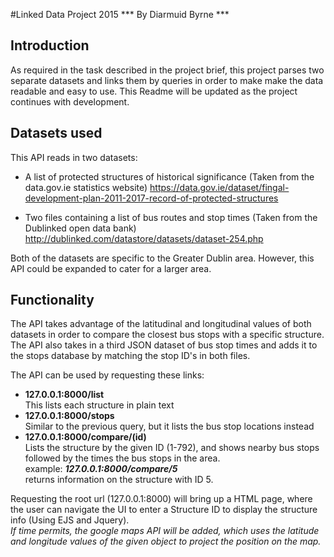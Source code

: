 #Linked Data Project 2015
*** By Diarmuid Byrne ***

## Introduction
As required in the task described in the project brief, this project parses two separate datasets and links them by queries in order to make
make the data readable and easy to use. This Readme will be updated as the project continues with development.

## Datasets used
This API reads in two datasets:
- A list of protected structures of historical significance (Taken from the data.gov.ie statistics website)
https://data.gov.ie/dataset/fingal-development-plan-2011-2017-record-of-protected-structures

- Two files containing a list of bus routes and stop times (Taken from the Dublinked open data bank)
http://dublinked.com/datastore/datasets/dataset-254.php

Both of the datasets are specific to the Greater Dublin area. However, this API could be expanded to cater for a larger area. 

## Functionality
The API takes advantage of the latitudinal and longitudinal values of both datasets in order to compare the closest bus stops with a specific structure. The API also takes in a third JSON dataset of bus stop times and adds it to the stops database by matching the stop ID's in both files. 

The API can be used by requesting these links:
 - <b>127.0.0.1:8000/list</b>
</br>This lists each structure in plain text
 - <b>127.0.0.1:8000/stops</b>
</br>Similar to the previous query, but it lists the bus stop locations instead
 - <b>127.0.0.1:8000/compare/(id)</b>
</br>Lists the structure by the given ID (1-792), and shows nearby bus stops followed by the times the bus stops in the area.
</br>example: <b><i>127.0.0.1:8000/compare/5</i></b>
</br>returns information on the structure with ID 5. 

Requesting the root url (127.0.0.1:8000) will bring up a HTML page, where the user can navigate the UI to enter a Structure ID to display the structure info (Using EJS and Jquery).
</br><i>*If time permits, the google maps API will be added, which uses the latitude and longitude values of the given object to project the position on the map.*</i>

